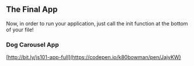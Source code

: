 ## The Final App

Now, in order to run your application, just call the init function at the bottom of your file!

### Dog Carousel App

[http://bit.ly/js101-app-full](https://codepen.io/k80bowman/pen/JajvKW)

